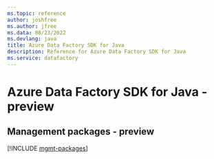 ```yaml
---
ms.topic: reference
author: joshfree
ms.author: jfree
ms.data: 08/23/2022
ms.devlang: java
title: Azure Data Factory SDK for Java
description: Reference for Azure Data Factory SDK for Java
ms.service: datafactory
---
```

# Azure Data Factory SDK for Java - preview

## Management packages - preview
[!INCLUDE [mgmt-packages](data-factory-mgmt-index.md)]